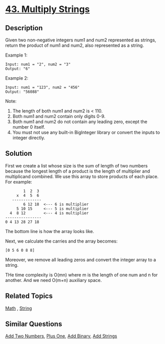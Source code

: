 # [43. Multiply Strings](https://leetcode.com/problems/multiply-strings)

## Description

Given two non-negative integers num1 and num2 represented as strings, return the product of num1 and num2, also represented as a string.

Example 1:

```
Input: num1 = "2", num2 = "3"
Output: "6"
```

Example 2:

```
Input: num1 = "123", num2 = "456"
Output: "56088"
```

Note:

1. The length of both num1 and num2 is < 110.
2. Both num1 and num2 contain only digits 0-9.
3. Both num1 and num2 do not contain any leading zero, except the number 0 itself.
4. You must not use any built-in BigInteger library or convert the inputs to integer directly.

## Solution

First we create a list whose size is the sum of length of two numbers because the longest length of a product is the length of multiplier and multiplicand combined. We use this array to store products of each place. For example:

```
        1  2  3
     x  4  5  6
   -------------
        6 12 18  <--- 6 is multiplier
     5 10 15     <--- 5 is multiplier
  4  8 12        <--- 4 is multiplier
----------------
0 4 13 28 27 18
```
The bottom line is how the array looks like.

Next, we calculate the carries and the array becomes:

```
[0 5 6 0 8 8]
```

Moreover, we remove all leading zeros and convert the integer array to a string.

THe time complexity is O(mn) where m is the length of one num and n for another. And we need O(m+n) auxiliary space.


## Related Topics

[Math](https://leetcode.com/tag/math/) , [String](https://leetcode.com/tag/string/) 

## Similar Questions

[Add Two Numbers](https://leetcode.com/problems/add-two-numbers/), [Plus One](https://leetcode.com/problems/plus-one/), [Add Binary](https://leetcode.com/problems/add-binary/), [Add Strings](https://leetcode.com/problems/add-strings/)

